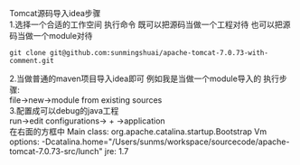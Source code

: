 Tomcat源码导入idea步骤  
1.选择一个合适的工作空间 执行命令
既可以把源码当做一个工程对待 也可以把源码当做一个module对待
```ssh
git clone git@github.com:sunmingshuai/apache-tomcat-7.0.73-with-comment.git
```
2.当做普通的maven项目导入idea即可 例如我是当做一个module导入的  执行步骤:  
file->new->module from existing sources  
3.配置成可以debug的java工程  
run->edit configurations-> + ->application  
在右面的方框中 
Main class: org.apache.catalina.startup.Bootstrap
Vm options: -Dcatalina.home="/Users/sunms/workspace/sourcecode/apache-tomcat-7.0.73-src/lunch"
jre: 1.7

